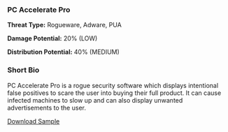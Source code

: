 ### **PC Accelerate Pro**

**Threat Type:** Rogueware, Adware, PUA




**Damage Potential:** 20% (LOW)

**Distribution Potential:** 40% (MEDIUM)


### **Short Bio**
PC Accelerate Pro is a rogue security software which displays intentional false positives to scare the user into buying their full product.
It can cause infected machines to slow up and can also display unwanted advertisements to the user.

[Download Sample](https://mega.nz/file/EeUh0bAa#f8d2FOu6PdeWSVcHxi8l6Sln2NS3_IQNkbnDR6JCghE)

